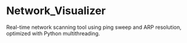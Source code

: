 # Network_Visualizer
Real-time network scanning tool using ping sweep and ARP resolution, optimized with Python multithreading.
